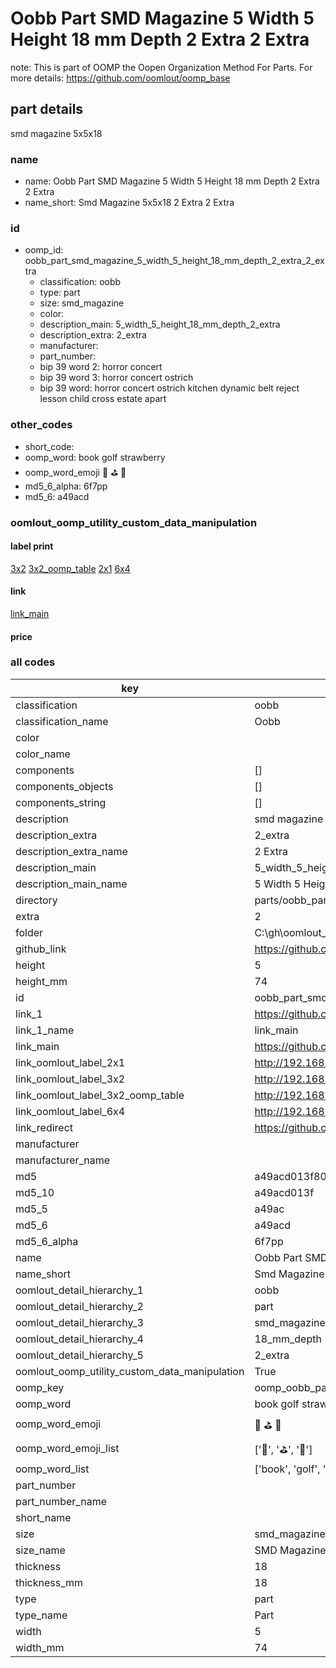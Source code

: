 # Oobb Part SMD Magazine 5 Width 5 Height 18 mm Depth 2 Extra 2 Extra  

note: This is part of OOMP the Oopen Organization Method For Parts. For more details: https://github.com/oomlout/oomp_base

##  part details
  



smd magazine 5x5x18



### name
* name: Oobb Part SMD Magazine 5 Width 5 Height 18 mm Depth 2 Extra 2 Extra
* name_short: Smd Magazine 5x5x18 2 Extra 2 Extra
### id
* oomp_id: oobb_part_smd_magazine_5_width_5_height_18_mm_depth_2_extra_2_extra
  * classification: oobb
  * type: part
  * size: smd_magazine
  * color: 
  * description_main: 5_width_5_height_18_mm_depth_2_extra
  * description_extra: 2_extra
  * manufacturer: 
  * part_number: 
  * bip 39 word 2: horror concert
  * bip 39 word 3: horror concert ostrich
  * bip 39 word: horror concert ostrich kitchen dynamic belt reject lesson child cross estate apart

### other_codes
* short_code: 
* oomp_word: book golf strawberry
* oomp_word_emoji :book: :golf: :strawberry:
* md5_6_alpha: 6f7pp
* md5_6: a49acd






### oomlout_oomp_utility_custom_data_manipulation
#### label print
[3x2](http://192.168.1.245:1112/?label=oomp%206f7pp)
[3x2_oomp_table](http://192.168.1.108:1112/?label=oomp%206f7pp)
[2x1](http://192.168.1.242:1112/?label=oomp%206f7pp)
[6x4](http://192.168.1.55:1112/?label=oomp%206f7pp)    

#### link

[link_main](https://github.com/oomlout/oomlout_oobb_version_4_generated_parts/tree/main/navigation_oomp/oobb/part/smd_magazine/5_width_5_height_18_mm_depth_2_extra/2_extra/part)                              

#### price







### all codes 
| key | value |  
| --- | --- |  
| classification | oobb |  
| classification_name | Oobb |  
| color |  |  
| color_name |  |  
| components | [] |  
| components_objects | [] |  
| components_string | [] |  
| description | smd magazine 5x5x18 |  
| description_extra | 2_extra |  
| description_extra_name | 2 Extra |  
| description_main | 5_width_5_height_18_mm_depth_2_extra |  
| description_main_name | 5 Width 5 Height 18 mm Depth 2 Extra |  
| directory | parts/oobb_part_smd_magazine_5_width_5_height_18_mm_depth_2_extra_2_extra |  
| extra | 2 |  
| folder | C:\gh\oomlout_oobb_version_4_generated_parts\parts\oobb_part_smd_magazine_5_width_5_height_18_mm_depth_2_extra_2_extra |  
| github_link | https://github.com/oomlout/oomlout_oomp_part_src/tree/main/parts/oobb_part_smd_magazine_5_width_5_height_18_mm_depth_2_extra_2_extra |  
| height | 5 |  
| height_mm | 74 |  
| id | oobb_part_smd_magazine_5_width_5_height_18_mm_depth_2_extra_2_extra |  
| link_1 | https://github.com/oomlout/oomlout_oobb_version_4_generated_parts/tree/main/navigation_oomp/oobb/part/smd_magazine/5_width_5_height_18_mm_depth_2_extra/2_extra/part |  
| link_1_name | link_main |  
| link_main | https://github.com/oomlout/oomlout_oobb_version_4_generated_parts/tree/main/navigation_oomp/oobb/part/smd_magazine/5_width_5_height_18_mm_depth_2_extra/2_extra/part |  
| link_oomlout_label_2x1 | http://192.168.1.242:1112/?label=oomp%206f7pp |  
| link_oomlout_label_3x2 | http://192.168.1.245:1112/?label=oomp%206f7pp |  
| link_oomlout_label_3x2_oomp_table | http://192.168.1.108:1112/?label=oomp%206f7pp |  
| link_oomlout_label_6x4 | http://192.168.1.55:1112/?label=oomp%206f7pp |  
| link_redirect | https://github.com/oomlout/oomlout_oobb_version_4_generated_parts/tree/main/parts/oobb_smd_magazine_05_05_18_nm_16_mm_tape_width_2_mm_tape_thickness_ex_2 |  
| manufacturer |  |  
| manufacturer_name |  |  
| md5 | a49acd013f80769c53a267b139cbab6d |  
| md5_10 | a49acd013f |  
| md5_5 | a49ac |  
| md5_6 | a49acd |  
| md5_6_alpha | 6f7pp |  
| name | Oobb Part SMD Magazine 5 Width 5 Height 18 mm Depth 2 Extra 2 Extra |  
| name_short | Smd Magazine 5x5x18 2 Extra 2 Extra |  
| oomlout_detail_hierarchy_1 | oobb |  
| oomlout_detail_hierarchy_2 | part |  
| oomlout_detail_hierarchy_3 | smd_magazine |  
| oomlout_detail_hierarchy_4 | 18_mm_depth |  
| oomlout_detail_hierarchy_5 | 2_extra |  
| oomlout_oomp_utility_custom_data_manipulation | True |  
| oomp_key | oomp_oobb_part_smd_magazine_5_width_5_height_18_mm_depth_2_extra_2_extra |  
| oomp_word | book golf strawberry |  
| oomp_word_emoji | :book: :golf: :strawberry: |  
| oomp_word_emoji_list | [':book:', ':golf:', ':strawberry:'] |  
| oomp_word_list | ['book', 'golf', 'strawberry'] |  
| part_number |  |  
| part_number_name |  |  
| short_name |  |  
| size | smd_magazine |  
| size_name | SMD Magazine |  
| thickness | 18 |  
| thickness_mm | 18 |  
| type | part |  
| type_name | Part |  
| width | 5 |  
| width_mm | 74 |  
